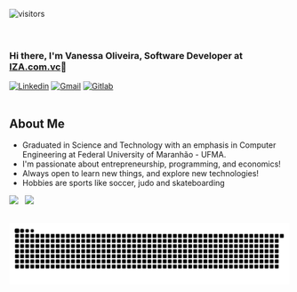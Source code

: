  ![visitors](http://estruyf-github.azurewebsites.net/api/VisitorHit?user=alexandrabsouz&repo=vaanessamota&countColorcountColor)
 <br><br><br>

### Hi there, I'm Vanessa Oliveira, Software Developer at [IZA.com.vc](https://iza.com.vc/)👋

[![Linkedin](https://img.shields.io/badge/-LinkedIn-blue?style=flat&logo=Linkedin&logoColor=white)](https://www.linkedin.com/in/vanessa-oliveira-04944b187/)
[![Gmail](https://img.shields.io/badge/-Gmail-c14438?style=flat&logo=Gmail&logoColor=white)](mailto:vanessaoliveira2706@gmail.com)
[![Gitlab](https://img.shields.io/badge/-Gitlab-grey?style=flat&logo=Gitlab&logoColor=orange)](https://gitlab.com/vaanessamota)
<br />
<br />

## About Me
- Graduated in Science and Technology with an emphasis in Computer Engineering at Federal University of Maranhão - UFMA.
- I'm passionate about entrepreneurship, programming, and economics!
-  Always open to learn new things, and explore new technologies!
-  Hobbies are sports like soccer, judo and skateboarding


<div>
 <a href="https://github.com/vaanessamota"></a>
     <img height="150em" src="https://github-readme-stats.vercel.app/api/top-langs/?username=vaanessamota&layout=compact&count_private=true&hide_border=true&theme=nightowl&show_icons=true"> &nbsp;
     <img height="150em" src="https://github-readme-streak-stats.herokuapp.com/?user=vaanessamota&hide_border=true&theme=nightowl&show_icons=true"/>
<div>
<br>


 ![Snake animation](https://github.com/alexandrabsouz/alexandrabsouz/blob/output/github-contribution-grid-snake.svg)

 <br>


<!--
**vaanessamota/vaanessamota** is a ✨ _special_ ✨ repository because its `README.md` (this file) appears on your GitHub profile.



